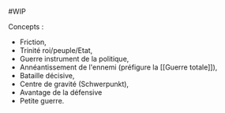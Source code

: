 #WIP 

Concepts : 

- Friction, 
- Trinité roi/peuple/Etat, 
- Guerre instrument de la politique, 
- Annéantissement de l'ennemi (préfigure la [[Guerre totale]]), 
- Bataille décisive, 
- Centre de gravité (Schwerpunkt), 
- Avantage de la défensive
- Petite guerre.